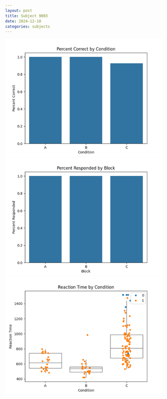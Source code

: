 ```yaml
---
layout: post
title: Subject 9003
date: 2024-12-10
categories: subjects
---
```


![](data/9003/run-1/9003_ATS_percent_correct.png)
![](data/9003/run-1/9003_ATS_percent_responded.png)
![](data/9003/run-1/9003_ATS_rt.png)
